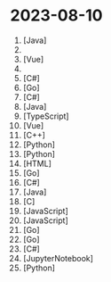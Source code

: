 # 2023-08-10

1. [](https://github.comundefined "禁漫天堂Github Actions下载器🧘") [Java]
2. [](https://github.comundefined "图解计算机网络、操作系统、计算机组成、数据库，共 1000 张图 + 50 万字，破除晦涩难懂的计算机基础知识，让天下没有难懂的八股文！🚀 在线阅读：https://xiaolincoding.com") 
3. [](https://github.comundefined "基于fabric.js和Vue的图片编辑器，可自定义字体、素材、设计模板。fabric.js and Vue based image editor, can customize fonts, materials, design templates.") [Vue]
4. [](https://github.comundefined "翻墙-科学上网、免费翻墙、免费科学上网、VPN、一键翻墙浏览器，vps一键搭建翻墙服务器脚本/教程，免费shadowsocks/ss/ssr/v2ray/goflyway账号/节点，免费自由上网、fanqiang、翻墙梯子，电脑、手机、iOS、安卓、windows、Mac、Linux、路由器翻墙、科学上网") 
5. [](https://github.comundefined "🐱‍🚀【C#/.NET/.NET Core学习、工作、面试指南】记录、收集和总结C#/.NET/.NET Core基础知识、学习路线、开发实战、学习视频、文章、书籍、项目框架、社区组织、开发必备工具、常见面试题、面试须知、简历模板、以及自己在学习和工作中的一些微薄见解。希望能和大家一起学习，共同进步👊【让现在的自己不再迷茫✨，如果本知识库能为您提供帮助，别忘了给予支持哦(关注、点赞、分享)💖】。") [C#]
6. [](https://github.comundefined "An enterprise-level cloud-native observability solution, which can be used as drop-in replacement of Prometheus for alerting and Grafana for visualization.") [Go]
7. [](https://github.comundefined "Unity3D Client And C# Server Framework") [C#]
8. [](https://github.comundefined "《Hello 算法》：动画图解、一键运行的数据结构与算法教程，支持 Java, C++, Python, Go, JS, TS, C#, Swift, Rust, Dart, Zig 等语言。") [Java]
9. [](https://github.comundefined "🌟 Wiki of OI / ICPC for everyone. （某大型游戏线上攻略，内含炫酷算术魔法）") [TypeScript]
10. [](https://github.comundefined "🔥 ✨✨ ✨ Vue3+Vite4+Element-Plus+TypeScript编写的一款后台管理系统（兼容移动端）") [Vue]
11. [](https://github.comundefined "Qt based cross-platform GUI proxy configuration manager (backend: v2ray / sing-box)") [C++]
12. [](https://github.comundefined "😎高稳定性、🐒低耦合、🧩支持插件、适配多种模型的 ChatGPT QQ 机器人🤖 | 支持 ChatGPT 实时联网搜索") [Python]
13. [](https://github.comundefined "Chinese version of CLIP which achieves Chinese cross-modal retrieval and representation generation.") [Python]
14. [](https://github.comundefined "每日分享免费节点,免费机场,ssr节点,v2ray节点,v2ray订阅,clash节点,clash订阅,shadowrocket订阅,Quantumult X订阅,Clash .NET订阅,小火箭节点,小猫咪节点,免费翻墙,免费科学上网,免费梯子,免费trojan节点,蓝灯,谷歌商店,翻墙梯子,安卓VPN,iphone翻墙节点,iphone vpn,一键翻墙浏览器,节点分享,免费SSR,蓝灯,谷歌商店,V2ary免费节点,代理,proxy代理科学上网,TG代理,电报代理,Telegram代理,ip加速,翻墙软件,socks5,破解VPN,机场推荐,节点订阅,破解VPN") [HTML]
15. [](https://github.comundefined "一款基于各大企业信息API的工具，解决在遇到的各种针对国内企业信息收集难题。一键收集控股公司ICP备案、APP、小程序、微信公众号等信息聚合导出。") [Go]
16. [](https://github.comundefined "github加速神器，解决github打不开、用户头像无法加载、releases无法上传下载、git-clone、git-pull、git-push失败等问题") [C#]
17. [](https://github.comundefined "IntelliJ IDEA 插件，自动生成javadoc文档注释") [Java]
18. [](https://github.comundefined "") [C]
19. [](https://github.comundefined "✨✨✨ 集锦 2022-2023年 前端JavaScript 手写题，编程题，Not just for interviews") [JavaScript]
20. [](https://github.comundefined "OpenAI + LINE + Vercel = GPT AI Assistant") [JavaScript]
21. [](https://github.comundefined "Simple Admin是一个基于Go Zero开发面向中大型项目的分布式微服务后端管理系统脚手架，提供丰富的后台管理功能，支持k8s快速部署，助力快速开发高并发微服务集群，适合学习和商用。Simple Admin is a powerful microservice framework for large management system. It is based on go-zero and supports several advanced features. It can help you to develop a microservice back-end management system in a short time.") [Go]
22. [](https://github.comundefined "Rime 配置：雾凇拼音 | 长期维护的简体词库") [Go]
23. [](https://github.comundefined "一键自动化 下载、安装、激活 Office 的利器。") [C#]
24. [](https://github.comundefined "量化研究-券商金工研报复现") [JupyterNotebook]
25. [](https://github.comundefined "OCR图片转文字识别软件，完全离线。截屏/批量导入图片，支持多国语言、合并段落、竖排文字。可排除水印区域，提取干净的文本。基于 PaddleOCR 。") [Python]
